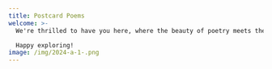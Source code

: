 ```yaml
---
title: Postcard Poems
welcome: >-
  We're thrilled to have you here, where the beauty of poetry meets the charm of postcards. Explore a unique collection of heartfelt poems that capture moments, emotions, and stories, all presented in a delightful postcard format. Whether you're looking to find inspiration, or simply enjoy the art of words, we invite you to dive in and discover the magic of postcard poetry.

  Happy exploring!
image: /img/2024-a-1-.png
---
```

